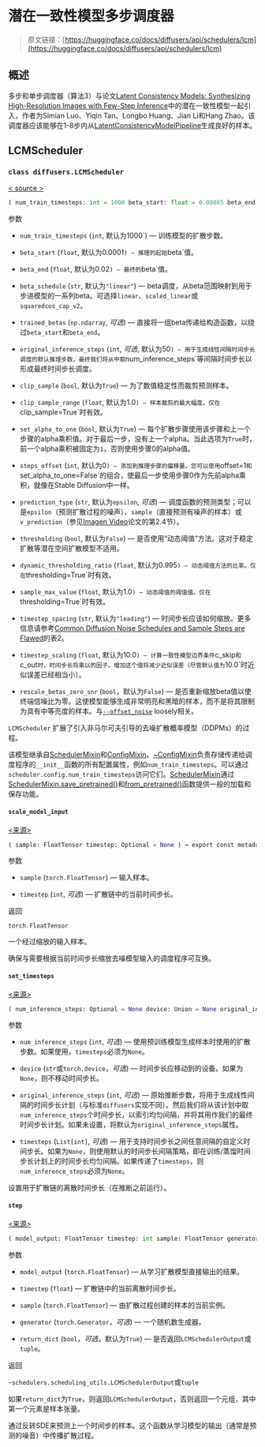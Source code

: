 # 潜在一致性模型多步调度器

> 原文链接：[https://huggingface.co/docs/diffusers/api/schedulers/lcm](https://huggingface.co/docs/diffusers/api/schedulers/lcm)

## 概述

多步和单步调度器（算法3）与论文[Latent Consistency Models: Synthesizing High-Resolution Images with Few-Step Inference](https://arxiv.org/abs/2310.04378)中的潜在一致性模型一起引入，作者为Simian Luo、Yiqin Tan、Longbo Huang、Jian Li和Hang Zhao。该调度器应该能够在1-8步内从[LatentConsistencyModelPipeline](/docs/diffusers/v0.26.3/en/api/pipelines/latent_consistency_models#diffusers.LatentConsistencyModelPipeline)生成良好的样本。

## LCMScheduler

### `class diffusers.LCMScheduler`

[< source >](https://github.com/huggingface/diffusers/blob/v0.26.3/src/diffusers/schedulers/scheduling_lcm.py#L134)

```py
( num_train_timesteps: int = 1000 beta_start: float = 0.00085 beta_end: float = 0.012 beta_schedule: str = 'scaled_linear' trained_betas: Union = None original_inference_steps: int = 50 clip_sample: bool = False clip_sample_range: float = 1.0 set_alpha_to_one: bool = True steps_offset: int = 0 prediction_type: str = 'epsilon' thresholding: bool = False dynamic_thresholding_ratio: float = 0.995 sample_max_value: float = 1.0 timestep_spacing: str = 'leading' timestep_scaling: float = 10.0 rescale_betas_zero_snr: bool = False )
```

参数

+   `num_train_timesteps` (`int`, 默认为1000`) — 训练模型的扩散步数。

+   `beta_start` (`float`, 默认为0.0001`) — 推理的起始`beta`值。

+   `beta_end` (`float`, 默认为0.02`) — 最终的`beta`值。

+   `beta_schedule` (`str`, 默认为`"linear"`) — beta调度，从beta范围映射到用于步进模型的一系列beta。可选择`linear`、`scaled_linear`或`squaredcos_cap_v2`。

+   `trained_betas` (`np.ndarray`, *可选*) — 直接将一组beta传递给构造函数，以绕过`beta_start`和`beta_end`。

+   `original_inference_steps` (`int`, *可选*, 默认为50`) — 用于生成线性间隔时间步长调度的默认推理步数，最终我们将从中取`num_inference_steps`等间隔时间步长以形成最终时间步长调度。

+   `clip_sample` (`bool`, 默认为`True`) — 为了数值稳定性而裁剪预测样本。

+   `clip_sample_range` (`float`, 默认为1.0`) — 样本裁剪的最大幅度。仅在`clip_sample=True`时有效。

+   `set_alpha_to_one` (`bool`, 默认为`True`) — 每个扩散步骤使用该步骤和上一个步骤的alpha乘积值。对于最后一步，没有上一个alpha。当此选项为`True`时，前一个alpha乘积被固定为`1`，否则使用步骤0的alpha值。

+   `steps_offset` (`int`, 默认为0`) — 添加到推理步骤的偏移量。您可以使用`offset=1`和`set_alpha_to_one=False`的组合，使最后一步使用步骤0作为先前alpha乘积，就像在Stable Diffusion中一样。

+   `prediction_type` (`str`, 默认为`epsilon`, *可选*) — 调度函数的预测类型；可以是`epsilon`（预测扩散过程的噪声）、`sample`（直接预测有噪声的样本）或`v_prediction`（参见[Imagen Video](https://imagen.research.google/video/paper.pdf)论文的第2.4节）。

+   `thresholding` (`bool`, 默认为`False`) — 是否使用“动态阈值”方法。这对于稳定扩散等潜在空间扩散模型不适用。

+   `dynamic_thresholding_ratio` (`float`, 默认为0.995`) — 动态阈值方法的比率。仅在`thresholding=True`时有效。

+   `sample_max_value` (`float`, 默认为1.0`) — 动态阈值的阈值值。仅在`thresholding=True`时有效。

+   `timestep_spacing` (`str`, 默认为`"leading"`) — 时间步长应该如何缩放。更多信息请参考[Common Diffusion Noise Schedules and Sample Steps are Flawed](https://huggingface.co/papers/2305.08891)的表2。

+   `timestep_scaling` (`float`, 默认为10.0`) — 计算一致性模型边界条件`c_skip`和`c_out`时，时间步长将乘以的因子。增加这个值将减少近似误差（尽管默认值为`10.0`时近似误差已经相当小）。

+   `rescale_betas_zero_snr` (`bool`，默认为`False`) — 是否重新缩放beta值以使终端信噪比为零。这使模型能够生成非常明亮和黑暗的样本，而不是将其限制为具有中等亮度的样本。与[`--offset_noise`](https://github.com/huggingface/diffusers/blob/74fd735eb073eb1d774b1ab4154a0876eb82f055/examples/dreambooth/train_dreambooth.py#L506) loosely相关。

`LCMScheduler` 扩展了引入非马尔可夫引导的去噪扩散概率模型（DDPMs）的过程。

该模型继承自[SchedulerMixin](/docs/diffusers/v0.26.3/en/api/schedulers/overview#diffusers.SchedulerMixin)和[ConfigMixin](/docs/diffusers/v0.26.3/en/api/configuration#diffusers.ConfigMixin)。[~ConfigMixin](/docs/diffusers/v0.26.3/en/api/configuration#diffusers.ConfigMixin)负责存储传递给调度程序的`__init__`函数的所有配置属性，例如`num_train_timesteps`。可以通过`scheduler.config.num_train_timesteps`访问它们。[SchedulerMixin](/docs/diffusers/v0.26.3/en/api/schedulers/overview#diffusers.SchedulerMixin)通过[SchedulerMixin.save_pretrained()](/docs/diffusers/v0.26.3/en/api/schedulers/overview#diffusers.SchedulerMixin.save_pretrained)和[from_pretrained()](/docs/diffusers/v0.26.3/en/api/schedulers/overview#diffusers.SchedulerMixin.from_pretrained)函数提供一般的加载和保存功能。

#### `scale_model_input`

[<来源>](https://github.com/huggingface/diffusers/blob/v0.26.3/src/diffusers/schedulers/scheduling_lcm.py#L276)

```py
( sample: FloatTensor timestep: Optional = None ) → export const metadata = 'undefined';torch.FloatTensor
```

参数

+   `sample` (`torch.FloatTensor`) — 输入样本。

+   `timestep` (`int`, *可选*) — 扩散链中的当前时间步长。

返回

`torch.FloatTensor`

一个经过缩放的输入样本。

确保与需要根据当前时间步长缩放去噪模型输入的调度程序可互换。

#### `set_timesteps`

[<来源>](https://github.com/huggingface/diffusers/blob/v0.26.3/src/diffusers/schedulers/scheduling_lcm.py#L326)

```py
( num_inference_steps: Optional = None device: Union = None original_inference_steps: Optional = None timesteps: Optional = None strength: int = 1.0 )
```

参数

+   `num_inference_steps` (`int`, *可选*) — 使用预训练模型生成样本时使用的扩散步数。如果使用，`timesteps`必须为`None`。

+   `device` (`str`或`torch.device`，*可选*) — 时间步长应移动到的设备。如果为`None`，则不移动时间步长。

+   `original_inference_steps` (`int`, *可选*) — 原始推断步数，将用于生成线性间隔的时间步长计划（与标准`diffusers`实现不同）。然后我们将从该计划中取`num_inference_steps`个时间步长，以索引均匀间隔，并将其用作我们的最终时间步长计划。如果未设置，将默认为`original_inference_steps`属性。

+   `timesteps` (`List[int]`, *可选*) — 用于支持时间步长之间任意间隔的自定义时间步长。如果为`None`，则使用默认的时间步长间隔策略，即在训练/蒸馏时间步长计划上的时间步长均匀间隔。如果传递了`timesteps`，则`num_inference_steps`必须为`None`。

设置用于扩散链的离散时间步长（在推断之前运行）。

#### `step`

[<来源>](https://github.com/huggingface/diffusers/blob/v0.26.3/src/diffusers/schedulers/scheduling_lcm.py#L474)

```py
( model_output: FloatTensor timestep: int sample: FloatTensor generator: Optional = None return_dict: bool = True ) → export const metadata = 'undefined';~schedulers.scheduling_utils.LCMSchedulerOutput or tuple
```

参数

+   `model_output` (`torch.FloatTensor`) — 从学习扩散模型直接输出的结果。

+   `timestep` (`float`) — 扩散链中的当前离散时间步长。

+   `sample` (`torch.FloatTensor`) — 由扩散过程创建的样本的当前实例。

+   `generator` (`torch.Generator`，*可选*) — 一个随机数生成器。

+   `return_dict` (`bool`，*可选*，默认为`True`) — 是否返回`LCMSchedulerOutput`或`tuple`。

返回

`~schedulers.scheduling_utils.LCMSchedulerOutput`或`tuple`

如果`return_dict`为`True`，则返回`LCMSchedulerOutput`，否则返回一个元组，其中第一个元素是样本张量。

通过反转SDE来预测上一个时间步的样本。这个函数从学习模型的输出（通常是预测的噪音）中传播扩散过程。

